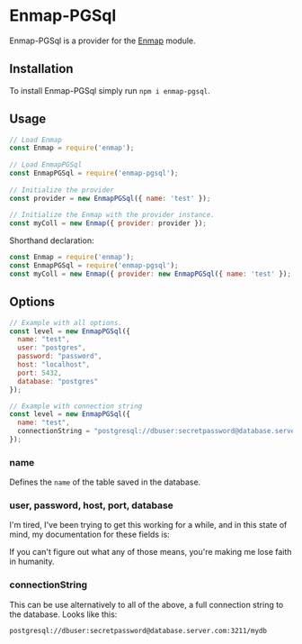 # Enmap-PGSql

Enmap-PGSql is a provider for the [Enmap](https://www.npmjs.com/package/enmap) module. 

## Installation

To install Enmap-PGSql simply run `npm i enmap-pgsql`.

## Usage

```js
// Load Enmap
const Enmap = require('enmap');
 
// Load EnmapPGSql
const EnmapPGSql = require('enmap-pgsql');
 
// Initialize the provider
const provider = new EnmapPGSql({ name: 'test' });
 
// Initialize the Enmap with the provider instance.
const myColl = new Enmap({ provider: provider });
```

Shorthand declaration: 

```js
const Enmap = require('enmap');
const EnmapPGSql = require('enmap-pgsql');
const myColl = new Enmap({ provider: new EnmapPGSql({ name: 'test' }); });
```

## Options

```js
// Example with all options.
const level = new EnmapPGSql({ 
  name: "test",
  user: "postgres",
  password: "password",
  host: "localhost",
  port: 5432,
  database: "postgres"
});

// Example with connection string
const level = new EnmapPGSql({ 
  name: "test",
  connectionString = "postgresql://dbuser:secretpassword@database.server.com:3211/mydb"
});
```

### name

Defines the `name` of the table saved in the database. 

### user, password, host, port, database

I'm tired, I've been trying to get this working for a while, and in this state of mind, my documentation for these fields is: 

If you can't figure out what any of those means, you're making me lose faith in humanity.

### connectionString

This can be use alternatively to all of the above, a full connection string to the database. Looks like this: 

`postgresql://dbuser:secretpassword@database.server.com:3211/mydb`
